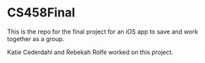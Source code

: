 # CS458Final
This is the repo for the final project for an iOS app to save and work together as a group.

Katie Cederdahl and Rebekah Rolfe worked on this project.
